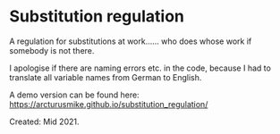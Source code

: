 # Substitution regulation
A regulation for substitutions at work...... who does whose work if somebody is not there.

I apologise if there are naming errors etc. in the code, because I had to translate all variable names from German to English.

A demo version can be found here: https://arcturusmike.github.io/substitution_regulation/

Created: Mid 2021.
